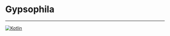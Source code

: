 # Gypsophila

___
[![Kotlin](https://img.shields.io/badge/kotlin-1.8.0-blue.svg?logo=kotlin)](http://kotlinlang.org)